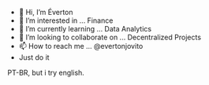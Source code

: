 - 👋 Hi, I’m Éverton
- 👀 I’m interested in ... Finance
- 🌱 I’m currently learning ... Data Analytics
- 💞️ I’m looking to collaborate on ... Decentralized Projects
- 📫 How to reach me ... @evertonjovito
- Just do it

PT-BR, but i try english.
<!---
evertonjovito/evertonjovito is a ✨ special ✨ repository because its `README.md` (this file) appears on your GitHub profile.
You can click the Preview link to take a look at your changes.
--->
